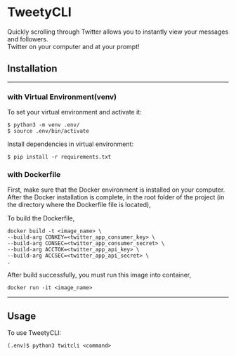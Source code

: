 # TweetyCLI

Quickly scrolling through Twitter allows you to instantly view your messages and followers.  
Twitter on your computer and at your prompt!


## Installation 
---
###  with Virtual Environment(venv)

To set your virtual environment and activate it:

```text
$ python3 -m venv .env/
$ source .env/bin/activate
```

Install dependencies in virtual environment:

```text
$ pip install -r requirements.txt
```

### with Dockerfile

First, make sure that the Docker environment is installed on your computer.
After the Docker installation is complete, in the root folder of the project (in the directory where the Dockerfile file is located),

To build the Dockerfile,


```text
docker build -t <image_name> \
--build-arg CONKEY=<twitter_app_consumer_key> \
--build-arg CONSEC=<twitter_app_consumer_secret> \
--build-arg ACCTOK=<twitter_app_api_key> \
--build-arg ACCSEC=<twitter_app_api_secret> \
.
```

After build successfully, you must run this image into container,

```text
docker run -it <image_name>
```

---

## Usage

To use TweetyCLI:

```text
(.env)$ python3 twitcli <command>
```
